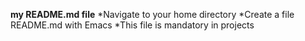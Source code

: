 **my README.md file**
*Navigate to your home directory
*Create a file README.md with Emacs
*This file is mandatory in projects
